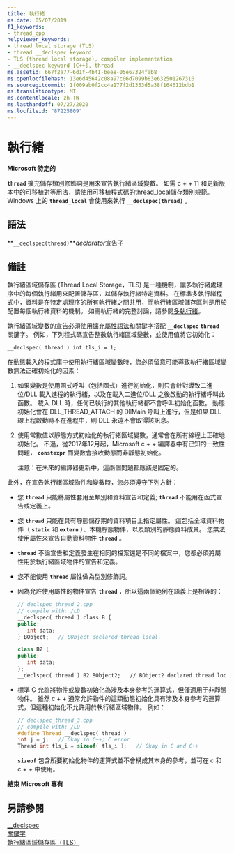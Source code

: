 ```yaml
---
title: 執行緒
ms.date: 05/07/2019
f1_keywords:
- thread_cpp
helpviewer_keywords:
- thread local storage (TLS)
- thread __declspec keyword
- TLS (thread local storage), compiler implementation
- __declspec keyword [C++], thread
ms.assetid: 667f2a77-6d1f-4b41-bee8-05e67324fab8
ms.openlocfilehash: 13e6d45642c08a97c06d7099b83e632501267310
ms.sourcegitcommit: 1f009ab0f2cc4a177f2d1353d5a38f164612bdb1
ms.translationtype: MT
ms.contentlocale: zh-TW
ms.lasthandoff: 07/27/2020
ms.locfileid: "87225809"
---
```

# <a name="thread"></a>執行緒

**Microsoft 特定的**

**`thread`** 擴充儲存類別修飾詞是用來宣告執行緒區域變數。 如需 c + + 11 和更新版本中的可移植對等用法，請使用可移植程式碼的[thread_local](../cpp/storage-classes-cpp.md#thread_local)儲存類別規範。 Windows 上的 **`thread_local`** 會使用來執行 **`__declspec(thread)`** 。

## <a name="syntax"></a>語法

**`__declspec(thread)`***declarator*宣告子

## <a name="remarks"></a>備註

執行緒區域儲存區 (Thread Local Storage，TLS) 是一種機制，讓多執行緒處理序中的每個執行緒用來配置儲存區，以儲存執行緒特定資料。 在標準多執行緒程式中，資料是在特定處理序的所有執行緒之間共用，而執行緒區域儲存區則是用於配置每個執行緒資料的機制。 如需執行緒的完整討論，請參閱[多執行緒](../parallel/multithreading-support-for-older-code-visual-cpp.md)。

執行緒區域變數的宣告必須使用[擴充屬性語法](../cpp/declspec.md)和關鍵字搭配 **`__declspec`** **`thread`** 關鍵字。 例如，下列程式碼宣告整數執行緒區域變數，並使用值將它初始化：

```cpp
__declspec( thread ) int tls_i = 1;
```

在動態載入的程式庫中使用執行緒區域變數時，您必須留意可能導致執行緒區域變數無法正確初始化的因素：

1. 如果變數是使用函式呼叫（包括函式）進行初始化，則只會針對導致二進位/DLL 載入進程的執行緒，以及在載入二進位/DLL 之後啟動的執行緒呼叫此函數。 載入 DLL 時，任何已執行的其他執行緒都不會呼叫初始化函數。 動態初始化會在 DLL_THREAD_ATTACH 的 DllMain 呼叫上進行，但是如果 DLL 線上程啟動時不在進程中，則 DLL 永遠不會取得該訊息。

1. 使用常數值以靜態方式初始化的執行緒區域變數，通常會在所有線程上正確地初始化。 不過，從2017年12月起，Microsoft c + + 編譯器中有已知的一致性問題， **`constexpr`** 而變數會接收動態而非靜態初始化。

   注意：在未來的編譯器更新中，這兩個問題都應該是固定的。

此外，在宣告執行緒區域物件和變數時，您必須遵守下列方針：

- 您 **`thread`** 只能將屬性套用至類別和資料宣告和定義; **`thread`** 不能用在函式宣告或定義上。

- 您 **`thread`** 只能在具有靜態儲存期的資料項目上指定屬性。 這包括全域資料物件（ **`static`** 和 **`extern`** ）、本機靜態物件，以及類別的靜態資料成員。 您無法使用屬性來宣告自動資料物件 **`thread`** 。

- **`thread`** 不論宣告和定義發生在相同的檔案還是不同的檔案中，您都必須將屬性用於執行緒區域物件的宣告和定義。

- 您不能使用 **`thread`** 屬性做為型別修飾詞。

- 因為允許使用屬性的物件宣告 **`thread`** ，所以這兩個範例在語義上是相等的：

    ```cpp
    // declspec_thread_2.cpp
    // compile with: /LD
    __declspec( thread ) class B {
    public:
       int data;
    } BObject;   // BObject declared thread local.

    class B2 {
    public:
       int data;
    };
    __declspec( thread ) B2 BObject2;   // BObject2 declared thread local.
    ```

- 標準 C 允許將物件或變數初始化為涉及本身參考的運算式，但僅適用于非靜態物件。 雖然 c + + 通常允許物件的這類動態初始化具有涉及本身參考的運算式，但這種初始化不允許用於執行緒區域物件。 例如：

   ```cpp
   // declspec_thread_3.cpp
   // compile with: /LD
   #define Thread __declspec( thread )
   int j = j;   // Okay in C++; C error
   Thread int tls_i = sizeof( tls_i );   // Okay in C and C++
   ```

   **`sizeof`** 包含所要初始化物件的運算式並不會構成其本身的參考，並可在 c 和 c + + 中使用。

**結束 Microsoft 專有**

## <a name="see-also"></a>另請參閱

[__declspec](../cpp/declspec.md)<br/>
[關鍵字](../cpp/keywords-cpp.md)<br/>
[執行緒區域儲存區（TLS）](../parallel/thread-local-storage-tls.md)
